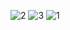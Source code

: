 ![2](https://user-images.githubusercontent.com/45255501/66774185-ad9b8b00-eec9-11e9-9948-78c6991620c1.png)
![3](https://user-images.githubusercontent.com/45255501/66774187-ad9b8b00-eec9-11e9-8392-e33dae6186bb.png)
![1](https://user-images.githubusercontent.com/45255501/66774188-ad9b8b00-eec9-11e9-9099-668a74b6866e.jpg)
